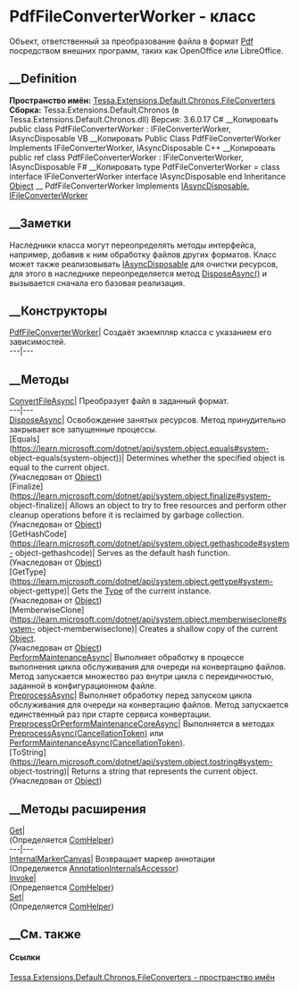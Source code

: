 # PdfFileConverterWorker - класс
Объект, ответственный за преобразование файла в формат
[Pdf](F_Tessa_FileConverters_FileConverterFormat_Pdf.htm) посредством внешних
программ, таких как OpenOffice или LibreOffice.
## __Definition
 **Пространство имён:**
[Tessa.Extensions.Default.Chronos.FileConverters](N_Tessa_Extensions_Default_Chronos_FileConverters.htm)  
 **Сборка:** Tessa.Extensions.Default.Chronos (в
Tessa.Extensions.Default.Chronos.dll) Версия: 3.6.0.17
C# __Копировать
     public class PdfFileConverterWorker : IFileConverterWorker, 
    	IAsyncDisposable
VB __Копировать
     Public Class PdfFileConverterWorker
    	Implements IFileConverterWorker, IAsyncDisposable
C++ __Копировать
     public ref class PdfFileConverterWorker : IFileConverterWorker, 
    	IAsyncDisposable
F# __Копировать
     type PdfFileConverterWorker = 
        class
            interface IFileConverterWorker
            interface IAsyncDisposable
        end
Inheritance
    [Object](https://learn.microsoft.com/dotnet/api/system.object) __ PdfFileConverterWorker
Implements
    [IAsyncDisposable](https://learn.microsoft.com/dotnet/api/system.iasyncdisposable), [IFileConverterWorker](T_Tessa_FileConverters_IFileConverterWorker.htm)
##  __Заметки
Наследники класса могут переопределять методы интерфейса, например, добавив к
ним обработку файлов других форматов. Класс может также реализовывать
[IAsyncDisposable](https://learn.microsoft.com/dotnet/api/system.iasyncdisposable)
для очистки ресурсов, для этого в наследнике переопределяется метод
[DisposeAsync()](M_Tessa_Extensions_Default_Chronos_FileConverters_PdfFileConverterWorker_DisposeAsync.htm)
и вызывается сначала его базовая реализация.
## __Конструкторы
[PdfFileConverterWorker](M_Tessa_Extensions_Default_Chronos_FileConverters_PdfFileConverterWorker__ctor.htm)|
Создаёт экземпляр класса с указанием его зависимостей.  
---|---  
## __Методы
[ConvertFileAsync](M_Tessa_Extensions_Default_Chronos_FileConverters_PdfFileConverterWorker_ConvertFileAsync.htm)|
Преобразует файл в заданный формат.  
---|---  
[DisposeAsync](M_Tessa_Extensions_Default_Chronos_FileConverters_PdfFileConverterWorker_DisposeAsync.htm)|
Освобождение занятых ресурсов. Метод принудительно закрывает все запущенные
процессы.  
[Equals](https://learn.microsoft.com/dotnet/api/system.object.equals#system-
object-equals\(system-object\))| Determines whether the specified object is
equal to the current object.  
(Унаследован от
[Object](https://learn.microsoft.com/dotnet/api/system.object))  
[Finalize](https://learn.microsoft.com/dotnet/api/system.object.finalize#system-
object-finalize)| Allows an object to try to free resources and perform other
cleanup operations before it is reclaimed by garbage collection.  
(Унаследован от
[Object](https://learn.microsoft.com/dotnet/api/system.object))  
[GetHashCode](https://learn.microsoft.com/dotnet/api/system.object.gethashcode#system-
object-gethashcode)| Serves as the default hash function.  
(Унаследован от
[Object](https://learn.microsoft.com/dotnet/api/system.object))  
[GetType](https://learn.microsoft.com/dotnet/api/system.object.gettype#system-
object-gettype)| Gets the
[Type](https://learn.microsoft.com/dotnet/api/system.type) of the current
instance.  
(Унаследован от
[Object](https://learn.microsoft.com/dotnet/api/system.object))  
[MemberwiseClone](https://learn.microsoft.com/dotnet/api/system.object.memberwiseclone#system-
object-memberwiseclone)| Creates a shallow copy of the current
[Object](https://learn.microsoft.com/dotnet/api/system.object).  
(Унаследован от
[Object](https://learn.microsoft.com/dotnet/api/system.object))  
[PerformMaintenanceAsync](M_Tessa_Extensions_Default_Chronos_FileConverters_PdfFileConverterWorker_PerformMaintenanceAsync.htm)|
Выполняет обработку в процессе выполнения цикла обслуживания для очереди на
конвертацию файлов. Метод запускается множество раз внутри цикла с
переидичностью, заданной в конфигурационном файле.  
[PreprocessAsync](M_Tessa_Extensions_Default_Chronos_FileConverters_PdfFileConverterWorker_PreprocessAsync.htm)|
Выполняет обработку перед запуском цикла обслуживания для очереди на
конвертацию файлов. Метод запускается единственный раз при старте сервиса
конвертации.  
[PreprocessOrPerformMaintenanceCoreAsync](M_Tessa_Extensions_Default_Chronos_FileConverters_PdfFileConverterWorker_PreprocessOrPerformMaintenanceCoreAsync.htm)|
Выполняется в методах
[PreprocessAsync(CancellationToken)](M_Tessa_Extensions_Default_Chronos_FileConverters_PdfFileConverterWorker_PreprocessAsync.htm)
или
[PerformMaintenanceAsync(CancellationToken)](M_Tessa_Extensions_Default_Chronos_FileConverters_PdfFileConverterWorker_PerformMaintenanceAsync.htm).  
[ToString](https://learn.microsoft.com/dotnet/api/system.object.tostring#system-
object-tostring)| Returns a string that represents the current object.  
(Унаследован от
[Object](https://learn.microsoft.com/dotnet/api/system.object))  
##  __Методы расширения
[Get](M_Tessa_Extensions_Default_Client_EDS_ComHelper_Get.htm)|  
(Определяется
[ComHelper](T_Tessa_Extensions_Default_Client_EDS_ComHelper.htm))  
---|---  
[InternalMarkerCanvas](M_Tessa_UI_Views_Charting_Annotations_AnnotationInternalsAccessor_InternalMarkerCanvas.htm)|
Возвращает маркер аннотации  
(Определяется
[AnnotationInternalsAccessor](T_Tessa_UI_Views_Charting_Annotations_AnnotationInternalsAccessor.htm))  
[Invoke](M_Tessa_Extensions_Default_Client_EDS_ComHelper_Invoke.htm)|  
(Определяется
[ComHelper](T_Tessa_Extensions_Default_Client_EDS_ComHelper.htm))  
[Set](M_Tessa_Extensions_Default_Client_EDS_ComHelper_Set.htm)|  
(Определяется
[ComHelper](T_Tessa_Extensions_Default_Client_EDS_ComHelper.htm))  
##  __См. также
#### Ссылки
[Tessa.Extensions.Default.Chronos.FileConverters - пространство
имён](N_Tessa_Extensions_Default_Chronos_FileConverters.htm)
